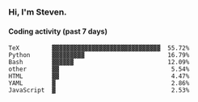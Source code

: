 ### Hi, I'm Steven.

#### Coding activity (past 7 days)
```
TeX         ▓▓▓▓▓▓▓▓▓▓▓▓▓▓▓▓▓▓▓▓▓▓▓▓▓▓▓▓▓▓  55.72%
Python      ▓▓▓▓▓▓▓▓▓                       16.79%
Bash        ▓▓▓▓▓▓                          12.09%
other       ▓▓                               5.54%
HTML        ▓▓                               4.47%
YAML        ▓                                2.86%
JavaScript  ▓                                2.53%
```
